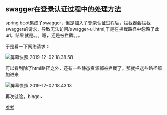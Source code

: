 ## swagger在登录认证过程中的处理方法

spring boot集成了swagger，但是加入了登录认证过程后，拦截器会拦截swagger的请求，导致无法访问/swagger-ui.html,于是在拦截路径中忽略了此url。结果就是。。。嗯，还是被拦截。。。

于是看一下网络请求：

![屏幕快照 2019-12-02 18.38.58](https://qiniu.mdnice.com/2c8222074c1d00f6fcd48bb26cb79119.png)

可以看到除了html路径之外，还有一些静态资源都被拦截了。那就把这些路径都加进来

![屏幕快照 2019-12-02 18.43.13](https://qiniu.mdnice.com/5e9aa9c4b013e3a464a890cfa6f9ea6f.png)

再次试验，bingo~

[参考](https://segmentfault.com/a/1190000018913038)